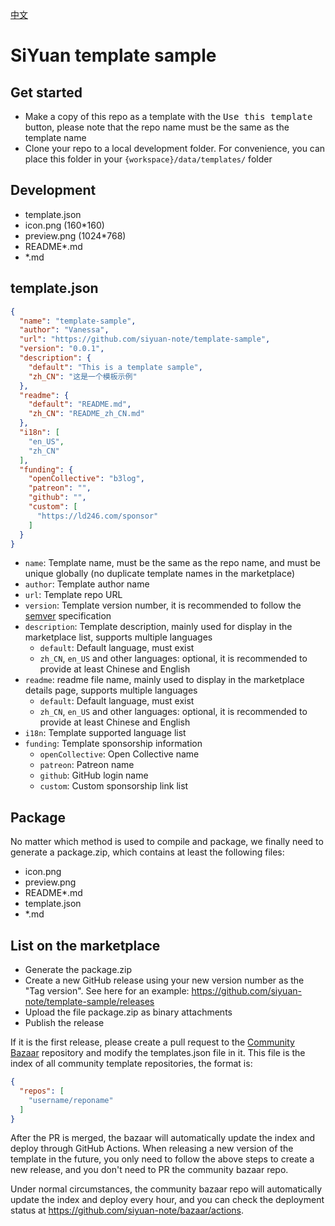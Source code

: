 [中文](https://github.com/siyuan-note/template-sample/blob/main/README_zh_CN.md)

# SiYuan template sample

## Get started

* Make a copy of this repo as a template with the <kbd>Use this template</kbd> button, please note that the repo name
  must be the same as the template name
* Clone your repo to a local development folder. For convenience, you can place this folder in
  your `{workspace}/data/templates/` folder

## Development

* template.json
* icon.png (160*160)
* preview.png (1024*768)
* README*.md
* *.md

## template.json

```json
{
  "name": "template-sample",
  "author": "Vanessa",
  "url": "https://github.com/siyuan-note/template-sample",
  "version": "0.0.1",
  "description": {
    "default": "This is a template sample",
    "zh_CN": "这是一个模板示例"
  },
  "readme": {
    "default": "README.md",
    "zh_CN": "README_zh_CN.md"
  },
  "i18n": [
    "en_US",
    "zh_CN"
  ],
  "funding": {
    "openCollective": "b3log",
    "patreon": "",
    "github": "",
    "custom": [
      "https://ld246.com/sponsor"
    ]
  }
}
```

* `name`: Template name, must be the same as the repo name, and must be unique globally (no duplicate template names in the
  marketplace)
* `author`: Template author name
* `url`: Template repo URL
* `version`: Template version number, it is recommended to follow the [semver](https://semver.org/) specification
* `description`: Template description, mainly used for display in the marketplace list, supports multiple languages
    * `default`: Default language, must exist
    * `zh_CN`, `en_US` and other languages: optional, it is recommended to provide at least Chinese and English
* `readme`: readme file name, mainly used to display in the marketplace details page, supports multiple languages
    * `default`: Default language, must exist
    * `zh_CN`, `en_US` and other languages: optional, it is recommended to provide at least Chinese and English
* `i18n`: Template supported language list
* `funding`: Template sponsorship information
    * `openCollective`: Open Collective name
    * `patreon`: Patreon name
    * `github`: GitHub login name
    * `custom`: Custom sponsorship link list

## Package

No matter which method is used to compile and package, we finally need to generate a package.zip, which contains at
least the following files:

* icon.png
* preview.png
* README*.md
* template.json
* *.md

## List on the marketplace

* Generate the package.zip
* Create a new GitHub release using your new version number as the "Tag version". See here for an
  example: https://github.com/siyuan-note/template-sample/releases
* Upload the file package.zip as binary attachments
* Publish the release

If it is the first release, please create a pull request to
the [Community Bazaar](https://github.com/siyuan-note/bazaar) repository and modify the templates.json file in it. This
file is the index of all community template repositories, the format is:

```json
{
  "repos": [
    "username/reponame"
  ]
}
```

After the PR is merged, the bazaar will automatically update the index and deploy through GitHub Actions. When releasing
a new version of the template in the future, you only need to follow the above steps to create a new release, and you
don't need to PR the community bazaar repo.

Under normal circumstances, the community bazaar repo will automatically update the index and deploy every hour,
and you can check the deployment status at https://github.com/siyuan-note/bazaar/actions.
